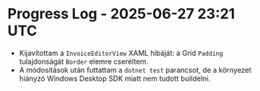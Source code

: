# Progress Log - 2025-06-27 23:21 UTC

* Kijavítottam a `InvoiceEditorView` XAML hibáját: a Grid `Padding` tulajdonságát `Border` elemre cseréltem.
* A módosítások után futtattam a `dotnet test` parancsot, de a környezet hiányzó Windows Desktop SDK miatt nem tudott buildelni.
